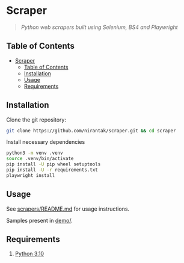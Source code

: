 # Scraper

> _Python web scrapers built using Selenium, BS4 and Playwright_

## Table of Contents

- [Scraper](#scraper)
  - [Table of Contents](#table-of-contents)
  - [Installation](#installation)
  - [Usage](#usage)
  - [Requirements](#requirements)

## Installation

Clone the git repository:

```bash
git clone https://github.com/nirantak/scraper.git && cd scraper
```

Install necessary dependencies

```bash
python3 -m venv .venv
source .venv/bin/activate
pip install -U pip wheel setuptools
pip install -U -r requirements.txt
playwright install
```

## Usage

See [scrapers/README.md](scrapers/) for usage instructions.

Samples present in [demo/](demo/).

## Requirements

1. [Python 3.10](https://www.python.org/downloads/)
